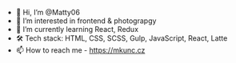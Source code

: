 - 👋 Hi, I’m @Matty06
- 👀 I’m interested in frontend & photograpgy
- 🌱 I’m currently learning React, Redux
- 🛠️ Tech stack: HTML, CSS, SCSS, Gulp, JavaScript, React, Latte
- 📫 How to reach me - https://mkunc.cz

